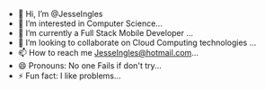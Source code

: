 - 👋 Hi, I’m @JesseIngles
- 👀 I’m interested in Computer Science...
- 🌱 I’m currently a Full Stack Mobile Developer ...
- 💞️ I’m looking to collaborate on Cloud Computing technologies ...
- 📫 How to reach me JesseIngles@hotmail.com...
- 😄 Pronouns: No one Fails if don't try...
- ⚡ Fun fact: I like problems...

<!---
JesseIngles/JesseIngles is a ✨ special ✨ repository because its `README.md` (this file) appears on your GitHub profile.
You can click the Preview link to take a look at your changes.
--->

